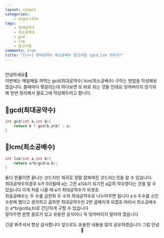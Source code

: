 ```yaml
---
layout: single
categories:
    - algorithm
tags:
    - 최대공약수
    - 최소공배수
    - gcd
    - lcm
    - 알고리즘
comments: true
title: "[c++] 최대공약수 최소공배수 알고리즘 (gcd,lcm 구하기)"
---
```


<br>
안녕하세요👋<br>
이번에는 매일매일 까먹는 gcd(최대공약수) lcm(최소공배수) 구하는 방법을 작성해보겠습니다. 쓸때마다 헷갈리는데 하다보면 또 바로 되는 것들 인데요 잊어버리지 않기위해 한번 정리해서 블로그에 작성해두려고 합니다.<br>

## 📝gcd(최대공약수)

```cpp
int gcd(int a,int b){
    return b ? gcd(b,a%b) : a;
}
```


## 📑lcm(최소공배수)

```cpp
int lcm(int a,int b){
    return a*b/gcd(a,b);
}
```

둘다 한줄이면 끝나는 코드지만 재귀로 정말 잘짜여진 코드라는것을 알 수 있습니다.<br>
최대공약수의경우 b가 0이될때 a는 그전 a%b가 되기전 a값의 약수였다는 것을 알 수 있습니다 이게 처음 나올 때 a가 최대공약수가 되겟죠<br>
최송공배수는 두 수를 곱한뒤 두 수의 최대공약수로 나누어주면 됩니다 a b 두수를 소인수분해 했다고 생각하고 곱하면 최대공약수만 2번 곱해지게 되겠죠 따라서 최소공배수는 a*b/gcd(a,b)로 간단하게 구할 수 있습니다<br>
알아두면 분명 쓸모가 있고 유용한 공식이니 꼭 잊어버리지 말아야 겠습니다<br>


<center>긴글 봐주셔서 항상 감사합니다 앞으로도 유용한 내용을 많이 공유하겠습니다 그럼 안녕 👋</center>